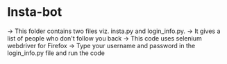 # Insta-bot
-> This folder contains two files viz. insta.py and login_info.py.
-> It gives a list of  people who don't follow you back
-> This code uses selenium webdriver for Firefox 
-> Type your username and password in the login_info.py file and run the code
